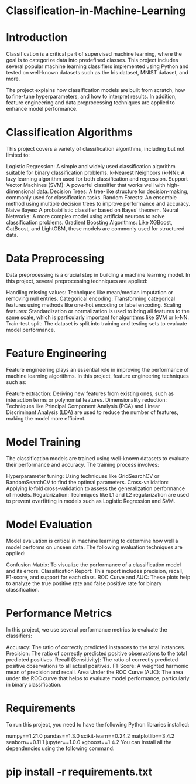 # Classification-in-Machine-Learning

# Introduction
Classification is a critical part of supervised machine learning, where the goal is to categorize data into predefined classes. This project includes several popular machine learning classifiers implemented using Python and tested on well-known datasets such as the Iris dataset, MNIST dataset, and more.

The project explains how classification models are built from scratch, how to fine-tune hyperparameters, and how to interpret results. In addition, feature engineering and data preprocessing techniques are applied to enhance model performance.

# Classification Algorithms
This project covers a variety of classification algorithms, including but not limited to:

Logistic Regression: A simple and widely used classification algorithm suitable for binary classification problems.
k-Nearest Neighbors (k-NN): A lazy learning algorithm used for both classification and regression.
Support Vector Machines (SVM): A powerful classifier that works well with high-dimensional data.
Decision Trees: A tree-like structure for decision-making, commonly used for classification tasks.
Random Forests: An ensemble method using multiple decision trees to improve performance and accuracy.
Naive Bayes: A probabilistic classifier based on Bayes' theorem.
Neural Networks: A more complex model using artificial neurons to solve classification problems.
Gradient Boosting Algorithms: Like XGBoost, CatBoost, and LightGBM, these models are commonly used for structured data.

# Data Preprocessing
Data preprocessing is a crucial step in building a machine learning model. In this project, several preprocessing techniques are applied:

Handling missing values: Techniques like mean/median imputation or removing null entries.
Categorical encoding: Transforming categorical features using methods like one-hot encoding or label encoding.
Scaling features: Standardization or normalization is used to bring all features to the same scale, which is particularly important for algorithms like SVM or k-NN.
Train-test split: The dataset is split into training and testing sets to evaluate model performance.

# Feature Engineering
Feature engineering plays an essential role in improving the performance of machine learning algorithms. In this project, feature engineering techniques such as:

Feature extraction: Deriving new features from existing ones, such as interaction terms or polynomial features.
Dimensionality reduction: Techniques like Principal Component Analysis (PCA) and Linear Discriminant Analysis (LDA) are used to reduce the number of features, making the model more efficient.

# Model Training
The classification models are trained using well-known datasets to evaluate their performance and accuracy. The training process involves:

Hyperparameter tuning: Using techniques like GridSearchCV or RandomSearchCV to find the optimal parameters.
Cross-validation: Applying k-fold cross-validation to assess the generalization performance of models.
Regularization: Techniques like L1 and L2 regularization are used to prevent overfitting in models such as Logistic Regression and SVM.

# Model Evaluation
Model evaluation is critical in machine learning to determine how well a model performs on unseen data. The following evaluation techniques are applied:

Confusion Matrix: To visualize the performance of a classification model and its errors.
Classification Report: This report includes precision, recall, F1-score, and support for each class.
ROC Curve and AUC: These plots help to analyze the true positive rate and false positive rate for binary classification.

# Performance Metrics
In this project, we use several performance metrics to evaluate the classifiers:

Accuracy: The ratio of correctly predicted instances to the total instances.
Precision: The ratio of correctly predicted positive observations to the total predicted positives.
Recall (Sensitivity): The ratio of correctly predicted positive observations to all actual positives.
F1-Score: A weighted harmonic mean of precision and recall.
Area Under the ROC Curve (AUC): The area under the ROC curve that helps to evaluate model performance, particularly in binary classification.

# Requirements
To run this project, you need to have the following Python libraries installed:

numpy==1.21.0
pandas==1.3.0
scikit-learn==0.24.2
matplotlib==3.4.2
seaborn==0.11.1
jupyter==1.0.0
xgboost==1.4.2
You can install all the dependencies using the following command:

# pip install -r requirements.txt



















